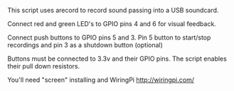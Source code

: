 This script uses arecord to record sound passing into a USB soundcard.

Connect red and green LED's to GPIO pins 4 and 6 for visual feedback.

Connect push buttons to GPIO pins 5 and 3. Pin 5 button to start/stop recordings and pin 3 as a shutdown button (optional)

Buttons must be connected to 3.3v and their GPIO pins. The script enables their pull down resistors.

You'll need "screen" installing and WiringPi
http://wiringpi.com/



